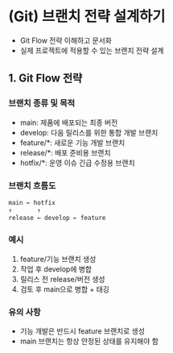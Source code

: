 # (Git) 브랜치 전략 설계하기

- Git Flow 전략 이해하고 문서화
- 실제 프로젝트에 적용할 수 있는 브랜치 전략 설계

## 1. Git Flow 전략

### 브랜치 종류 및 목적

- main: 제품에 배포되는 최종 버전
- develop: 다음 릴리스를 위한 통합 개발 브랜치
- feature/\*: 새로운 기능 개발 브랜치
- release/\*: 배포 준비용 브랜치
- hotfix/\*: 운영 이슈 긴급 수정용 브랜치

### 브랜치 흐름도

```bash
main ← hotfix
↑       ↑
release ← develop ← feature
```

### 예시

1. feature/기능 브랜치 생성
2. 작업 후 develop에 병합
3. 릴리스 전 release/버전 생성
4. 검토 후 main으로 병합 + 태깅

### 유의 사항

- 기능 개발은 반드시 feature 브랜치로 생성
- main 브랜치는 항상 안정된 상태를 유지해야 함
